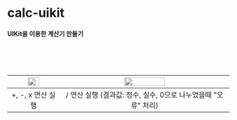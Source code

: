 # calc-uikit
#### UIKit을 이용한 계산기 만들기
<br><br><br>

|<img src= "https://s3.ezgif.com/save/ezgif-3-a49f4bdb01.gif" width="50%">|<img src="https://s3.ezgif.com/save/ezgif-3-1d0b4eb28f.gif" width="50%">|
|:-:|:-:|
|+, -, x 연산 실행| / 연산 실행 (결과값: 정수, 실수, 0으로 나누었을때 "오류" 처리)|
